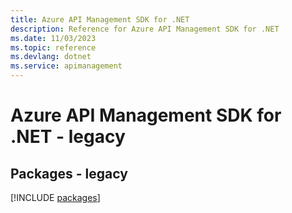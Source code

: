 ```yaml
---
title: Azure API Management SDK for .NET
description: Reference for Azure API Management SDK for .NET
ms.date: 11/03/2023
ms.topic: reference
ms.devlang: dotnet
ms.service: apimanagement
---
```

# Azure API Management SDK for .NET - legacy
## Packages - legacy
[!INCLUDE [packages](api-management-index.md)]